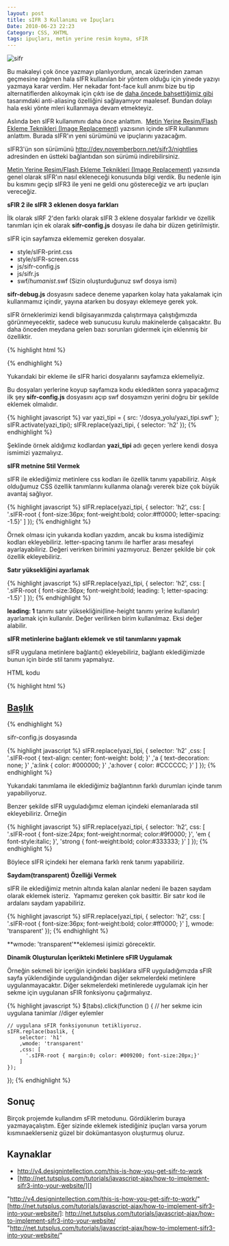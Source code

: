 ```yaml
---
layout: post
title: sIFR 3 Kullanımı ve İpuçları
Date: 2010-06-23 22:23
Category: CSS, XHTML
tags: ipuçları, metin yerine resim koyma, sFIR
---
```


![][100]

Bu makaleyi çok önce yazmayı planlıyordum, ancak üzerinden
zaman geçmesine rağmen hala sIFR kullanılan bir yöntem olduğu için
yinede yazıyı yazmaya karar verdim. Her nekadar font-face kull anımı
bize bu tip alternatiflerden alıkoymak için çıktı ise de [daha öncede bahsettiğimiz gibi][] tasarımdaki anti-aliasing özelliğini sağlayamıyor
maalesef. Bundan dolayı hala eski yönte mleri kullanmaya devam
etmekteyiz.

Aslında ben sIFR kullanımını daha önce anlattım.  [Metin Yerine Resim/Flash Ekleme Teknikleri (Image Replacement)][] yazısının içinde
sIFR kullanımını anlattım. Burada sIFR'ın yeni sürümünü ve ipuçlarını
yazacağım. 

sIFR3'ün son sürümünü http://dev.novemberborn.net/sifr3/nightlies
adresinden en üstteki bağlantıdan son sürümü indirebilirsiniz.

[Metin Yerine Resim/Flash Ekleme Teknikleri (Image Replacement)][]
yazısında genel olarak sIFR'ın nasıl ekleneceği konusunda bilgi verdik.
Bu nedenle işin bu kısmını geçip sIFR3 ile yeni ne geldi onu
göstereceğiz ve artı ipuçları vereceğiz.

**sFIR 2 ile sIFR 3 eklenen dosya farkları**

İlk olarak sIRF 2'den farklı olarak sIFR 3 eklene dosyalar farklıdır ve
özellik tanımları için ek olarak **sifr-config.js** dosyası ile daha bir
düzen getirilmiştir.

sIFR için sayfamıza eklememiz gereken dosyalar.

-   style/sIFR-print.css
-   style/sIFR-screen.css
-   js/sifr-config.js
-   js/sifr.js
-   swf/*humanist*.swf (Sizin oluşturduğunuz swf dosya ismi)

**sifr-debug.js** dosyasını sadece deneme yaparken kolay hata yakalamak
için kullanmamız içindir, yayına atarken bu dosyayı eklemeye gerek yok.

sIFR örneklerimizi kendi bilgisayarımızda çalıştırmaya çalıştığımızda
görünmeyecektir, sadece web sunucusu kurulu makinelerde çalışacaktır. Bu
daha önceden meydana gelen bazı sorunları gidermek için eklenmiş bir
özelliktir.

{% highlight html %}
<link rel="stylesheet" href="style/sIFR-screen.css" type="text/css" media="screen" />
<link rel="stylesheet" href="style/sIFR-print.css" type="text/css" media="print" />
<script type="text/javascript" src="js/sifr.js"></script>
<script type="text/javascript" src="js/sifr-config.js"></script>
{% endhighlight %}

Yukarıdaki bir ekleme ile sIFR harici dosyalarını sayfamıza eklemeliyiz.

Bu dosyaları yerlerine koyup sayfamıza kodu ekledikten sonra yapacağımız
ilk şey **sifr-config.js** dosyasını açıp swf dosyamızın yerini doğru
bir şekilde eklemek olmalıdır.

{% highlight javascript %}
var yazi_tipi = {
     src: '/dosya_yolu/yazi_tipi.swf'
};
sIFR.activate(yazi_tipi);
sIFR.replace(yazi_tipi, {
       selector: 'h2'
});
{% endhighlight %}

Şeklinde örnek aldığımız kodlardan **yazi_tipi** adı geçen yerlere
kendi dosya ismimizi yazmalıyız.

**sIFR metnine Stil Vermek**

sIFR ile eklediğimiz metinlere css kodları ile özellik tanımı
yapabiliriz. Alışık olduğumuz CSS özellik tanımlarını kullanma olanağı
vererek bize çok büyük avantaj sağlıyor.

{% highlight javascript %}
sIFR.replace(yazi_tipi, {
      selector: 'h2',
      css: [
      '.sIFR-root { font-size:36px; font-weight:bold; color:#ff0000; letter-spacing: -1.5}'
      ]
});
{% endhighlight %}

Örnek olması için yukarıda kodları yazdım, ancak bu kısma istediğimiz
kodları ekleyebiliriz. letter-spacing tanımı ile harfler arası mesafeyi
ayarlayabiliriz. Değeri verirken birimini yazmıyoruz. Benzer şekilde bir
çok özellik ekleyebiliriz.

**Satır yüksekliğini ayarlamak**

{% highlight javascript %}
sIFR.replace(yazi_tipi, {
      selector: 'h2',
      css: [
      '.sIFR-root { font-size:36px; font-weight:bold; leading: 1; letter-spacing: -1.5}'
      ]
});
{% endhighlight %}

**leading: 1** tanımı satır yüksekliğini(line-height tanımı yerine
kullanılır) ayarlamak için kullanılır. Değer verilirken birim
kullanılmaz. Eksi değer alabilir.

**sIFR metinlerine bağlantı eklemek ve stil tanımlarını yapmak**

sIFR uygulana metinlere bağlantı(<a>) ekleyebiliriz, bağlantı
eklediğimizde bunun için birde stil tanımı yapmalıyız.

HTML kodu

{% highlight html %}
<h2>
	<a href="#">Başlık</a>
</h2>
{% endhighlight %}


sifr-config.js dosyasında

{% highlight javascript %}
sIFR.replace(yazi_tipi, {
  selector: 'h2'
  ,css: [
    '.sIFR-root { text-align: center; font-weight: bold; }'
    ,'a { text-decoration: none; }'
    ,'a:link { color: #000000; }'
    ,'a:hover { color: #CCCCCC; }'
  ]
});
{% endhighlight %}

Yukarıdaki tanımlama ile eklediğimiz bağlantının farklı durumları içinde
tanım yapabiliyoruz. 

Benzer şekilde sIFR uyguladığımız eleman içindeki elemanlarada stil
ekleyebiliriz. Örneğin

{% highlight javascript %}
sIFR.replace(yazi_tipi, {
       selector: 'h2',
       css: [
       '.sIFR-root { font-size:24px; font-weight:normal; color:#9f0000; }',
       'em { font-style:italic; }',
       'strong { font-weight:bold; color:#333333; }'
       ]
});
{% endhighlight %}

Böylece sIFR içindeki her elemana farklı renk tanımı yapabiliriz.

**Saydam(transparent) Özelliği Vermek**

sIFR ile eklediğimiz metnin altında kalan alanlar nedeni ile bazen
saydam olarak eklemek isteriz.  Yapmamız gereken çok basittir. Bir satır
kod ile ardalanı saydam yapabiliriz.

{% highlight javascript %}
sIFR.replace(yazi_tipi, {
      selector: 'h2',
      css: [
      '.sIFR-root { font-size:36px; font-weight:bold; color:#ff0000; }'
      ],
wmode: 'transparent'
});
{% endhighlight %}

**wmode: 'transparent'**eklemesi işimizi görecektir.

**Dinamik Oluşturulan İçerikteki Metinlere sFIR Uygulamak**

Örneğin sekmeli bir içeriğin içindeki başlıklara sIFR uyguladığımızda
sFIR sayfa yüklendiğinde uygulandığından diğer sekmelerdeki metinlere
uygulanmayacaktır. Diğer sekmelerdeki metinlerede uygulamak için her
sekme için uygulanan sFIR fonksiyonu çağırmalıyız.

{% highlight javascript %}
$(tabs).click(function () {
    // her sekme icin uygulana tanimlar
    //diger eylemler

    // uygulana sFIR fonksiyonunun tetikliyoruz.
    sIFR.replace(baslik, {
        selector: 'h1'
        ,wmode: 'transparent'
        ,css: [
          '.sIFR-root { margin:0; color: #009200; font-size:20px;}'
        ]
    });

});
{% endhighlight %}

## Sonuç

Birçok projemde kullandım sFIR metodunu. Gördüklerim buraya
yazmayaçalıştım. Eğer sizinde eklemek istediğiniz ipuçları varsa yorum
kısmınaeklerseniz güzel bir dokümantasyon oluşturmuş oluruz.

## Kaynaklar

-   http://v4.designintellection.com/this-is-how-you-get-sifr-to-work
-   [http://net.tutsplus.com/tutorials/javascript-ajax/how-to-implement-sifr3-into-your-website/][]

  [100]: /images/sifr1.gif "sifr"
  [daha öncede bahsettiğimiz gibi]: http://www.fatihhayrioglu.com/webde-yazi-tipi-sorunlari-ve-google-font-api/
    "daha öncede bahsettiğimiz gibi"
  [Metin Yerine Resim/Flash Ekleme Teknikleri (Image Replacement)]: http://www.fatihhayrioglu.com/metin-yerine-resimflash-ekleme-teknikleri-image-replacement/
    "Metin Yerine Resim/Flash Ekleme Teknikleri (Image Replacement)"
    "http://v4.designintellection.com/this-is-how-you-get-sifr-to-work/"
  [http://net.tutsplus.com/tutorials/javascript-ajax/how-to-implement-sifr3-into-your-website/]: http://net.tutsplus.com/tutorials/javascript-ajax/how-to-implement-sifr3-into-your-website/
    "http://net.tutsplus.com/tutorials/javascript-ajax/how-to-implement-sifr3-into-your-website/"
